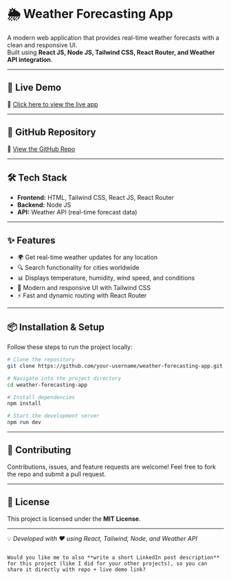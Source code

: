 # 🌦️ Weather Forecasting App

A modern web application that provides real-time weather forecasts with a clean and responsive UI.  
Built using **React JS, Node JS, Tailwind CSS, React Router, and Weather API integration**.

---

## 🚀 Live Demo
🔗 [Click here to view the live app](weather-app-omega-jet-18.vercel.app)

---

## 📂 GitHub Repository
🔗 [View the GitHub Repo](https://github.com/Jerine-cyber/weather-app)

---

## 🛠️ Tech Stack
- **Frontend:** HTML, Tailwind CSS, React JS, React Router  
- **Backend:** Node JS  
- **API:** Weather API (real-time forecast data)  

---

## ✨ Features
- 🌍 Get real-time weather updates for any location  
- 🔍 Search functionality for cities worldwide  
- 📊 Displays temperature, humidity, wind speed, and conditions  
- 🎨 Modern and responsive UI with Tailwind CSS  
- ⚡ Fast and dynamic routing with React Router  

---

## 📦 Installation & Setup
Follow these steps to run the project locally:

```bash
# Clone the repository
git clone https://github.com/your-username/weather-forecasting-app.git

# Navigate into the project directory
cd weather-forecasting-app

# Install dependencies
npm install

# Start the development server
npm run dev
````

---

## 🤝 Contributing

Contributions, issues, and feature requests are welcome!
Feel free to fork the repo and submit a pull request.

---

## 📜 License

This project is licensed under the **MIT License**.

---

💡 *Developed with ❤️ using React, Tailwind, Node, and Weather API*

```

Would you like me to also **write a short LinkedIn post description** for this project (like I did for your other projects), so you can share it directly with repo + live demo link?
```

